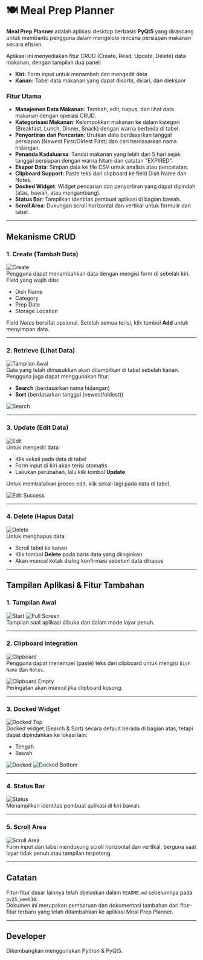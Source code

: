 # 🍽️ Meal Prep Planner

**Meal Prep Planner** adalah aplikasi desktop berbasis **PyQt5** yang dirancang untuk membantu pengguna dalam mengelola rencana persiapan makanan secara efisien.

Aplikasi ini menyediakan fitur CRUD (Create, Read, Update, Delete) data makanan, dengan tampilan dua panel:
- **Kiri:** Form input untuk menambah dan mengedit data
- **Kanan:** Tabel data makanan yang dapat disortir, dicari, dan diekspor

### Fitur Utama
- **Manajemen Data Makanan**: Tambah, edit, hapus, dan lihat data makanan dengan operasi CRUD.
- **Kategorisasi Makanan**: Kelompokkan makanan ke dalam kategori (Breakfast, Lunch, Dinner, Snack) dengan warna berbeda di tabel.
- **Penyortiran dan Pencarian**: Urutkan data berdasarkan tanggal persiapan (Newest First/Oldest First) dan cari berdasarkan nama hidangan.
- **Penanda Kadaluarsa**: Tandai makanan yang lebih dari 5 hari sejak tanggal persiapan dengan warna hitam dan catatan "EXPIRED".
- **Ekspor Data**: Simpan data ke file CSV untuk analisis atau pencatatan.
- **Clipboard Support**: Paste teks dari clipboard ke field Dish Name dan Notes.
- **Docked Widget**: Widget pencarian dan penyortiran yang dapat dipindah (atas, bawah, atau mengambang).
- **Status Bar**: Tampilkan identitas pembuat aplikasi di bagian bawah.
- **Scroll Area**: Dukungan scroll horizontal dan vertikal untuk formulir dan tabel.

---

## Mekanisme CRUD

### 1. Create (Tambah Data)
![Create](Assets/add.png)  
Pengguna dapat menambahkan data dengan mengisi form di sebelah kiri. Field yang wajib diisi:
- Dish Name
- Category
- Prep Date
- Storage Location

Field *Notes* bersifat opsional. Setelah semua terisi, klik tombol **Add** untuk menyimpan data.

---

### 2. Retrieve (Lihat Data)
![Tampilan Awal](Assets/start.png)  
Data yang telah dimasukkan akan ditampilkan di tabel sebelah kanan.  
Pengguna juga dapat menggunakan fitur:
- **Search** (berdasarkan nama hidangan)
- **Sort** (berdasarkan tanggal (newest/oldest))

![Search](Assets/search.png)

---

### 3. Update (Edit Data)
![Edit](Assets/edit.png)  
Untuk mengedit data:
- Klik sekali pada data di tabel
- Form input di kiri akan terisi otomatis
- Lakukan perubahan, lalu klik tombol **Update**

Untuk membatalkan proses edit, klik sekali lagi pada data di tabel.

![Edit Success](Assets/edit_success.png)

---

### 4. Delete (Hapus Data)
![Delete](Assets/delete.png)  
Untuk menghapus data:
- Scroll tabel ke kanan
- Klik tombol **Delete** pada baris data yang diinginkan
- Akan muncul kotak dialog konfirmasi sebelum data dihapus

---

## Tampilan Aplikasi & Fitur Tambahan

### 1. Tampilan Awal
![Start](Assets/start.png)
![Full Screen](Assets/full_screen.png)  
Tampilan saat aplikasi dibuka dan dalam mode layar penuh.

---

### 2. Clipboard Integration
![Clipboard](Assets/clipboard.png)  
Pengguna dapat menempel (paste) teks dari clipboard untuk mengisi `Dish Name` dan `Notes`.

![Clipboard Empty](Assets/no_text.png)  
Peringatan akan muncul jika clipboard kosong.

---

### 3. Docked Widget
![Docked Top](Assets/atas.png)  
Docked widget (Search & Sort) secara default berada di bagian atas, tetapi dapat dipindahkan ke lokasi lain:
- Tengah
- Bawah

![Docked](Assets/docked_widget.png)
![Docked Bottom](Assets/bawah.png)

---

### 4. Status Bar
![Status](Assets/status_bar.png)  
Menampilkan identitas pembuat aplikasi di kiri bawah.

---

### 5. Scroll Area
![Scroll Area](Assets/scroll_area.png)  
Form input dan tabel mendukung scroll horizontal dan vertikal, berguna saat layar tidak penuh atau tampilan terpotong.

---

## Catatan
Fitur-fitur dasar lainnya telah dijelaskan dalam `README.md` sebelumnya pada `pv25_week10`.  
Dokumen ini merupakan pembaruan dan dokumentasi tambahan dari fitur-fitur terbaru yang telah ditambahkan ke aplikasi Meal Prep Planner.

---

## Developer
Dikembangkan menggunakan Python & PyQt5.